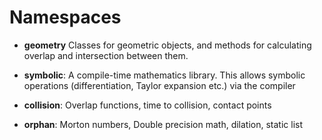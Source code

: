 # Namespaces

* **geometry**
  Classes for geometric objects, and methods for calculating overlap and intersection between them.
* **symbolic**:
  A compile-time mathematics library. This allows symbolic operations (differentiation, Taylor expansion etc.) via the compiler

* **collision**:
  Overlap functions, time to collision, contact points

*  **orphan**:
  Morton numbers, Double precision math, dilation, static list

